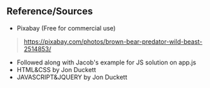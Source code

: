 ## Reference/Sources
- Pixabay (Free for commercial use) 
> https://pixabay.com/photos/brown-bear-predator-wild-beast-2514853/
- Followed along with Jacob's example for JS solution on app.js
- HTML&CSS by Jon Duckett
- JAVASCRIPT&JQUERY by Jon Duckett